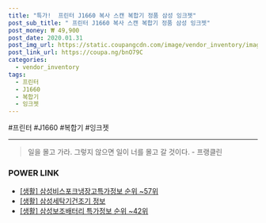 ```yaml
--- 
title: "특가!  프린터 J1660 복사 스캔 복합기 정품 삼성 잉크젯" 
post_sub_title: " 프린터 J1660 복사 스캔 복합기 정품 삼성 잉크젯" 
post_money: ₩ 49,900 
post_date: 2020.01.31 
post_img_url: https://static.coupangcdn.com/image/vendor_inventory/images/2018/11/16/9/4/a85c1114-5353-4f05-a000-c0510c266ce6.jpg 
post_link_url: https://coupa.ng/bnO79C 
categories: 
  - vendor_inventory 
tags: 
  - 프린터 
  - J1660 
  - 복합기 
  - 잉크젯 
--- 
```

  #프린터 #J1660 #복합기 #잉크젯 
<hr> 

> 일을 몰고 가라. 그렇지 않으면 일이 너를 몰고 갈 것이다. - 프랭클린 


### POWER LINK

* <a href="https://blog.naver.com/fasyy4321/221770876320" target="_blank"> [생활] 삼성비스포크냉장고특가정보 순위 ~57위</a>
* <a href="https://blog.naver.com/santokki14/221770913855" target="_blank"> [생활] 삼성세탁기건조기 정보 </a>
* <a href="https://blog.naver.com/sakai111/221776197044" target="_blank"> [생활] 삼성보조배터리 특가정보 순위 ~42위</a>
